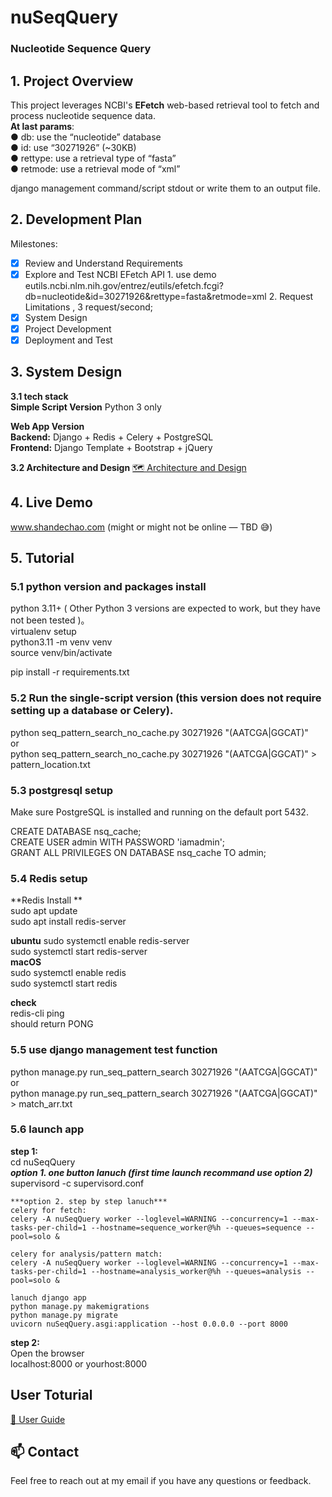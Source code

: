 # nuSeqQuery
### Nucleotide Sequence Query

## 1. Project Overview
This project leverages NCBI's **EFetch** web-based retrieval tool to fetch and process nucleotide sequence data.  
**At last params**:  
● db: use the “nucleotide” database  
● id: use “30271926” (~30KB)  
● rettype: use a retrieval type of “fasta”  
● retmode: use a retrieval mode of “xml”  

django management command/script  stdout or write them to an output file.

## 2. Development Plan
Milestones:
- [x] Review and Understand Requirements
- [x] Explore and Test NCBI EFetch API
      1. use demo eutils.ncbi.nlm.nih.gov/entrez/eutils/efetch.fcgi?db=nucleotide&id=30271926&rettype=fasta&retmode=xml
      2. Request Limitations , 3 request/second;
- [x] System Design
- [x] Project Development
- [x] Deployment and Test

## 3. System Design
**3.1 tech stack**  
**Simple Script Version**  Python 3 only  

**Web App Version**  
**Backend:** Django + Redis + Celery + PostgreSQL  
**Frontend:** Django Template + Bootstrap + jQuery

**3.2 Architecture and Design**
[🗺️ Architecture and Design](./ARCHITECTURE_AND_DESIGN.md)

## 4. Live Demo
www.shandechao.com (might or might not be online — TBD 😅)
 
## 5. Tutorial

  ### 5.1 python version and packages install
  python 3.11+ ( Other Python 3 versions are expected to work, but they have not been tested )。  
  virtualenv setup  
  python3.11 -m venv venv  
  source venv/bin/activate  

  pip install -r requirements.txt  

  ### 5.2 Run the single-script version (this version does not require setting up a database or Celery).
  python seq_pattern_search_no_cache.py 30271926 "(AATCGA|GGCAT)"  
  or   
  python seq_pattern_search_no_cache.py 30271926 "(AATCGA|GGCAT)" > pattern_location.txt  

  ### 5.3 postgresql setup  
    
  Make sure PostgreSQL is installed and running on the default port 5432.  

  CREATE DATABASE nsq_cache;  
  CREATE USER admin WITH PASSWORD 'iamadmin';  
  GRANT ALL PRIVILEGES ON DATABASE nsq_cache TO admin;  

  ### 5.4 Redis setup  
  **Redis Install **  
  sudo apt update  
  sudo apt install redis-server  

  **ubuntu**
  sudo systemctl enable redis-server    
  sudo systemctl start redis-server    
  **macOS**  
  sudo systemctl enable redis    
  sudo systemctl start redis    
    
  **check**  
  redis-cli ping  
  should return PONG  

  ### 5.5 use django management test function  
  python manage.py run_seq_pattern_search 30271926 "(AATCGA|GGCAT)"  
  or  
  python manage.py run_seq_pattern_search 30271926 "(AATCGA|GGCAT)" > match_arr.txt  

  ### 5.6 launch app  
  **step 1:**    
    cd nuSeqQuery  
    ***option 1. one button lanuch (first time launch recommand use option 2)***   
    supervisord -c supervisord.conf  

    ***option 2. step by step lanuch***  
    celery for fetch:   
    celery -A nuSeqQuery worker --loglevel=WARNING --concurrency=1 --max-tasks-per-child=1 --hostname=sequence_worker@%h --queues=sequence --pool=solo &  
  
    celery for analysis/pattern match:   
    celery -A nuSeqQuery worker --loglevel=WARNING --concurrency=1 --max-tasks-per-child=1 --hostname=analysis_worker@%h --queues=analysis --pool=solo &  

    lanuch django app  
    python manage.py makemigrations  
    python manage.py migrate  
    uvicorn nuSeqQuery.asgi:application --host 0.0.0.0 --port 8000  

  **step 2:**  
    Open the browser  
    localhost:8000 or yourhost:8000  

  ## User Toturial  
  [📘 User Guide](./USER_GUIDE.md)  
     
    
  ## 📫 Contact
  Feel free to reach out at my email if you have any questions or feedback.
    
  

